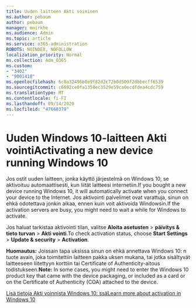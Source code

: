 ```yaml
---
title: Uuden laitteen Akti voiminen
ms.author: pebaum
author: pebaum
manager: mnirkhe
ms.audience: Admin
ms.topic: article
ms.service: o365-administration
ROBOTS: NOINDEX, NOFOLLOW
localization_priority: Normal
ms.collection: Adm_O365
ms.custom:
- "3402"
- "9001418"
ms.openlocfilehash: 6c8a32496b8e9f82d2c72b0d509f2dbbecff6539
ms.sourcegitcommit: c6692ce0fa1358ec3529e59ca0ecdfdea4cdc759
ms.translationtype: MT
ms.contentlocale: fi-FI
ms.lasthandoff: 09/14/2020
ms.locfileid: "47668379"
---
```

# <a name="activating-a-new-device-running-windows-10"></a><span data-ttu-id="36b57-102">Uuden Windows 10-laitteen Akti vointi</span><span class="sxs-lookup"><span data-stu-id="36b57-102">Activating a new device running Windows 10</span></span>

<span data-ttu-id="36b57-103">Jos ostit uuden laitteen, jonka käyttö järjestelmä on Windows 10, se aktivoituu automaattisesti, kun liität laitteesi internetiin.</span><span class="sxs-lookup"><span data-stu-id="36b57-103">If you bought a new device running Windows 10, it will automatically activate when you connect your device to the Internet.</span></span> <span data-ttu-id="36b57-104">Jos aktivointi palvelimet ovat varattuja, sinun on ehkä odotettava jonkin aikaa, ennen kuin voit aktivoida Windowsin.</span><span class="sxs-lookup"><span data-stu-id="36b57-104">If the activation servers are busy, you might need to wait a while for Windows to activate.</span></span>

<span data-ttu-id="36b57-105">Jos haluat tarkistaa aktivointi tilan, valitse **Aloita** **asetusten**  >  **päivitys & tieto turvan**  >  **Akti vointi**.</span><span class="sxs-lookup"><span data-stu-id="36b57-105">To check activation status, choose **Start** **Settings** > **Update & security** > **Activation**.</span></span>

<span data-ttu-id="36b57-106">**Huomautus:** Joissain tapa uksissa sinun on ehkä annettava Windows 10: n tuote avain, joka toimitettiin laitteen pakka uksen mukana, tai jotka sisältyvät laitteeseen liitettyyn korttiin tai Certificate of Authenticity-aitous todistukseen.</span><span class="sxs-lookup"><span data-stu-id="36b57-106">**Note:** In some cases, you might need to enter the Windows 10 product key that came with the device packaging, or included as a card or on the Certificate of Authenticity (COA) attached to the device.</span></span>

[<span data-ttu-id="36b57-107">Lisä tietoja Akti voinnista Windows 10: ssä</span><span class="sxs-lookup"><span data-stu-id="36b57-107">Learn more about activation in Windows 10</span></span>](https://support.microsoft.com/help/12440)